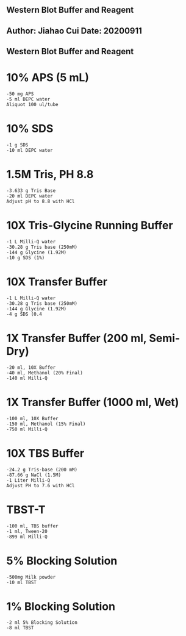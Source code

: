 Western Blot Buffer and Reagent
---
Author: Jiahao Cui
Date: 20200911
---
Western Blot Buffer and Reagent
---
# 10% APS (5 mL)
	-50 mg APS
	-5 ml DEPC water
	Aliquot 100 ul/tube
# 10% SDS
	-1 g SDS
	-10 ml DEPC water
# 1.5M Tris, PH 8.8
	-3.633 g Tris Base
	-20 ml DEPC water
	Adjust pH to 8.8 with HCl
# 10X Tris-Glycine Running Buffer
	-1 L Milli-Q water
	-30.28 g Tris base (250mM)
	-144 g Glycine (1.92M)
	-10 g SDS (1%)
# 10X Transfer Buffer
	-1 L Milli-Q water
	-30.28 g Tris base (250mM)
	-144 g Glycine (1.92M)
	-4 g SDS (0.4
# 1X Transfer Buffer (200 ml, Semi-Dry)
	-20 ml, 10X Buffer
	-40 ml, Methanol (20% Final)
	-140 ml Milli-Q
# 1X Transfer Buffer (1000 ml, Wet)
	-100 ml, 10X Buffer
	-150 ml, Methanol (15% Final)
	-750 ml Milli-Q
# 10X TBS Buffer
	-24.2 g Tris-base (200 mM)
	-87.66 g NaCl (1.5M)
	-1 Liter Milli-Q
	Adjust PH to 7.6 with HCl
# TBST-T
	-100 ml, TBS buffer
	-1 ml, Tween-20
	-899 ml Milli-Q
# 5% Blocking Solution
	-500mg Milk powder
	-10 ml TBST
# 1% Blocking Solution
	-2 ml 5% Blocking Solution
	-8 ml TBST